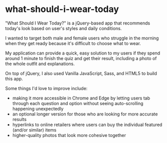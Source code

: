 # what-should-i-wear-today

"What Should I Wear Today?" is a jQuery-based app that recommends today's look based on user's styles and daily conditions.


I wanted to target both male and female users who struggle in the morning when they get ready because it's difficult to choose what to wear.

My application can provide a quick, easy solution to my users if they spend around 1 minute to finish the quiz and get their result, including a photo of the whole outfit and explanations.


On top of jQuery, I also used Vanilla JavaScript, Sass, and HTML5 to build this app.

Some things I'd love to improve include:
- making it more accessible in Chrome and Edge by letting users tab through each question and option without seeing auto-scrolling happening unexpectedly
- an optional longer version for those who are looking for more accurate results
- hyperlinks to online retailers where users can buy the individual featured (and/or similar) items
- higher-quality photos that look more cohesive together
